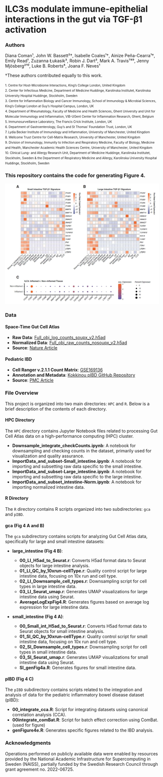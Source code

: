 # ILC3s modulate immune-epithelial interactions in the gut via TGF-β1 activation

### Authors

Diana Coman¹, John W. Bassett²†, Isabelle Coales¹†, Ainize Peña-Cearra¹†, Emily Read¹, Zuzanna Łukasik³, Robin J. Dart³, Mark A. Travis⁷⁸⁹, Jenny Mjösberg²¹⁰, Luke B. Roberts⁴, Joana F. Neves¹

†These authors contributed equally to this work.

<span style="font-size: 10px;"> 1. Centre for Host-Microbiome Interactions, King’s College London, United Kingdom  
2. Center for Infectious Medicine, Department of Medicine Huddinge, Karolinska Institutet, Karolinska University Hospital Huddinge, Stockholm, Sweden  
3. Centre for Inflammation Biology and Cancer Immunology, School of Immunology & Microbial Sciences, King’s College London at Guy’s Hospital Campus, London, UK  
4. Department of Rheumatology, Faculty of Medicine and Health Sciences, Ghent University and Unit for Molecular Immunology and Inflammation, VIB-UGent Center for Inflammation Research, Ghent, Belgium  
5. Immunosurveillance Laboratory, The Francis Crick Institute, London, UK  
6. Department of Gastroenterology, Guy’s and St Thomas’ Foundation Trust, London, UK  
7. Lydia Becker Institute of Immunology and Inflammation, University of Manchester, United Kingdom  
8. Wellcome Trust Centre for Cell-Matrix Research, University of Manchester, United Kingdom  
9. Division of Immunology, Immunity to Infection and Respiratory Medicine, Faculty of Biology, Medicine and Health, Manchester Academic Health Sciences Centre, University of Manchester, United Kingdom  
10. Clinical Lung- and Allergy Research Unit, Department of Medicine Huddinge, Karolinska Institutet, Stockholm, Sweden & the Department of Respiratory Medicine and Allergy, Karolinska University Hospital Huddinge, Stockholm, Sweden </span>
  

### This repository contains the code for generating Figure 4.

![](ComanEtAl_Fig4.jpg)


### Data

#### Space-Time Gut Cell Atlas
- **Raw Data**: [Full_obj_log_counts_soupx_v2.h5ad](https://cellgeni.cog.sanger.ac.uk/gutcellatlas/Full_obj_log_counts_soupx_v2.h5ad)
- **Normalized Data**: [Full_obj_raw_counts_nosoupx_v2.h5ad](https://cellgeni.cog.sanger.ac.uk/gutcellatlas/Full_obj_raw_counts_nosoupx_v2.h5ad)
- **Source**: [Nature Article](https://www.nature.com/articles/s41586-021-03852-1)

#### Pediatric IBD
- **Cell Ranger v.2.1.1 Count Matrix**: [GSE169136](https://www.ncbi.nlm.nih.gov/geo/query/acc.cgi?acc=GSE169136)
- **Annotation and Metadata**: [Kokkinou pIBD GitHub Repository](https://github.com/ramvinay/Kokkinou_pIBD)
- **Source**: [PMC Article](https://www.ncbi.nlm.nih.gov/pmc/articles/PMC10213874/)

### File Overview

This project is organized into two main directories: `HPC` and `R`. Below is a brief description of the contents of each directory.

#### HPC Directory

The `HPC` directory contains Jupyter Notebook files related to processing Gut Cell Atlas data on a high-performance computing (HPC) cluster.

- **Downsample_integrate_checkCounts.ipynb**: A notebook for downsampling and checking counts in the dataset, primarily used for visualization and quality assurance.
- **ImportData_and_subset-Small_intestine.ipynb**: A notebook for importing and subsetting raw data specific to the small intestine.
- **ImportData_and_subset-Large_intestine.ipynb**: A notebook for importing and subsetting raw data specific to the large intestine.
- **ImportData_and_subset_intestine-Norm.ipynb**: A notebook for importing normalized intestine data.

#### R Directory

The `R` directory contains R scripts organized into two subdirectories: `gca` and `pIBD`.

#### gca (Fig 4 A and B)

The `gca` subdirectory contains scripts for analyzing Gut Cell Atlas data, specifically for large and small intestine datasets:

- **large_intestine (Fig 4 B)**:
  - **00_LI_H5ad_to_Seurat.r**: Converts H5ad format data to Seurat objects for large intestine analysis.
  - **01_LI_QC_by_10xrun-cellType.r**: Quality control script for large intestine data, focusing on 10x run and cell type.
  - **02_LI_Downsample_cell_types.r**: Downsampling script for cell types in large intestine data.
  - **03_LI_Seurat_umap.r**: Generates UMAP visualizations for large intestine data using Seurat.
  - **AverageLogExpFig4.R**: Generates figures based on average log expression for large intestine data.

- **small_intestine (Fig 4 A)**:
  - **00_Small_int_H5ad_to_Seurat.r**: Converts H5ad format data to Seurat objects for small intestine analysis.
  - **01_SI_QC_by_10xrun-cellType.r**: Quality control script for small intestine data, focusing on 10x run and cell type.
  - **02_SI_Downsample_cell_types.r**: Downsampling script for cell types in small intestine data.
  - **03_SI_Seurat_umap.r**: Generates UMAP visualizations for small intestine data using Seurat.
  - **SI_genFig4a.R**: Generates figures for small intestine data.

#### pIBD (Fig 4 C)

The `pIBD` subdirectory contains scripts related to the integration and analysis of data for the pediatric inflammatory bowel disease dataset (pIBD):

- **00_integrate_cca.R**: Script for integrating datasets using canonical correlation analysis (CCA).
- **00integrate_comBat.R**: Script for batch effect correction using ComBat. (used for figure)
- **genFigure4e.R**: Generates specific figures related to the IBD analysis.

### Acknowledgments

Operations performed on publicly available data were enabled by resources provided by the National Academic Infrastructure for Supercomputing in Sweden (NAISS), partially funded by the Swedish Research Council through grant agreement no. 2022-06725.
